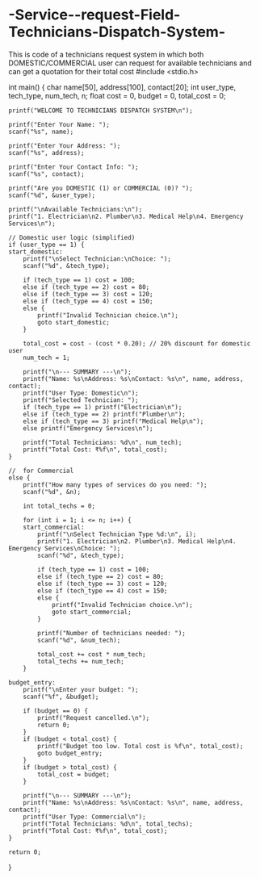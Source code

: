 # -Service--request-Field-Technicians-Dispatch-System-
This is code of a technicians request system in which both DOMESTIC/COMMERCIAL user can request for available technicians and can get a quotation for their total cost
#include <stdio.h>

int main() {
    char name[50], address[100], contact[20];
    int user_type, tech_type, num_tech, n;
    float cost = 0, budget = 0, total_cost = 0;

    printf("WELCOME TO TECHNICIANS DISPATCH SYSTEM\n");

    printf("Enter Your Name: ");
    scanf("%s", name);

    printf("Enter Your Address: ");
    scanf("%s", address);

    printf("Enter Your Contact Info: ");
    scanf("%s", contact);

    printf("Are you DOMESTIC (1) or COMMERCIAL (0)? ");
    scanf("%d", &user_type);

    printf("\nAvailable Technicians:\n");
    printf("1. Electrician\n2. Plumber\n3. Medical Help\n4. Emergency Services\n");

    // Domestic user logic (simplified)
    if (user_type == 1) {
    start_domestic:
        printf("\nSelect Technician:\nChoice: ");
        scanf("%d", &tech_type);

        if (tech_type == 1) cost = 100;
        else if (tech_type == 2) cost = 80;
        else if (tech_type == 3) cost = 120;
        else if (tech_type == 4) cost = 150;
        else {
            printf("Invalid Technician choice.\n");
            goto start_domestic;
        }

        total_cost = cost - (cost * 0.20); // 20% discount for domestic user
        num_tech = 1;

        printf("\n--- SUMMARY ---\n");
        printf("Name: %s\nAddress: %s\nContact: %s\n", name, address, contact);
        printf("User Type: Domestic\n");
        printf("Selected Technician: ");
        if (tech_type == 1) printf("Electrician\n");
        else if (tech_type == 2) printf("Plumber\n");
        else if (tech_type == 3) printf("Medical Help\n");
        else printf("Emergency Services\n");

        printf("Total Technicians: %d\n", num_tech);
        printf("Total Cost: ₹%f\n", total_cost);
    }

    //  for Commercial 
    else {
        printf("How many types of services do you need: ");
        scanf("%d", &n);

        int total_techs = 0;

        for (int i = 1; i <= n; i++) {
        start_commercial:
            printf("\nSelect Technician Type %d:\n", i);
            printf("1. Electrician\n2. Plumber\n3. Medical Help\n4. Emergency Services\nChoice: ");
            scanf("%d", &tech_type);

            if (tech_type == 1) cost = 100;
            else if (tech_type == 2) cost = 80;
            else if (tech_type == 3) cost = 120;
            else if (tech_type == 4) cost = 150;
            else {
                printf("Invalid Technician choice.\n");
                goto start_commercial;
            }

            printf("Number of technicians needed: ");
            scanf("%d", &num_tech);

            total_cost += cost * num_tech;
            total_techs += num_tech;
        }

    budget_entry:
        printf("\nEnter your budget: ");
        scanf("%f", &budget);

        if (budget == 0) {
            printf("Request cancelled.\n");
            return 0;
        }
        if (budget < total_cost) {
            printf("Budget too low. Total cost is %f\n", total_cost);
            goto budget_entry;
        }
        if (budget > total_cost) {
            total_cost = budget;
        }

        printf("\n--- SUMMARY ---\n");
        printf("Name: %s\nAddress: %s\nContact: %s\n", name, address, contact);
        printf("User Type: Commercial\n");
        printf("Total Technicians: %d\n", total_techs);
        printf("Total Cost: ₹%f\n", total_cost);
    }

    return 0;
}
